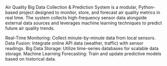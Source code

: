 Air Quality Big Data Collection & Prediction System is a modular, Python-based project designed to monitor, store, and forecast air quality metrics in real time. The system collects high-frequency sensor data alongside external data sources and leverages machine learning techniques to predict future air quality trends.

Real-Time Monitoring: Collect minute-by-minute data from local sensors.
Data Fusion: Integrate online API data (weather, traffic) with sensor readings.
Big Data Storage: Utilize time-series databases for scalable data storage.
Machine Learning Forecasting: Train and update predictive models based on historical data.